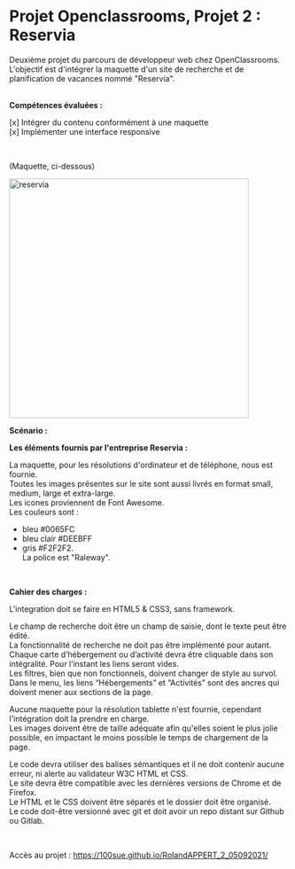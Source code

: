 # Projet Openclassrooms, Projet 2 : Reservia # 
Deuxième projet du parcours de développeur web chez OpenClassrooms.<br>
L'objectif est d'intégrer la maquette d'un site de recherche et de planification de vacances nommé "Reservia".<br>
<br>

<strong>Compétences évaluées :</strong>

[x]  Intégrer du contenu conformément à une maquette<br>
[x]  Implémenter une interface responsive

<br>


(Maquette, ci-dessous)

<img width="432" alt="reservia" src="https://user-images.githubusercontent.com/90606431/136689066-5b6d4144-c507-4b99-823d-7f473aeeb7bd.png">


<strong>Scénario :</strong><br>

<strong>Les éléments fournis par l'entreprise Reservia :</strong><br>

La maquette, pour les résolutions d'ordinateur et de téléphone, nous est fournie.<br>
Toutes les images présentes sur le site sont aussi livrés en format small, medium, large et extra-large.<br>
Les icones proviennent de Font Awesome.<br>
Les couleurs sont :<br>
- bleu #0065FC<br> 
- bleu clair #DEEBFF <br>
- gris #F2F2F2.<br>
La police est "Raleway".<br>

<br>

<strong>Cahier des charges :</strong>

L'integration doit se faire en HTML5 & CSS3, sans framework.<br>

Le champ de recherche doit être un champ de saisie, dont le texte peut être édité.<br>
La fonctionnalité de recherche ne doit pas être implémenté pour autant.<br>
Chaque carte d’hébergement ou d’activité devra être cliquable dans son intégralité. Pour l’instant les liens seront vides.<br>
Les filtres, bien que non fonctionnels, doivent changer de style au survol.<br>
Dans le menu, les liens “Hébergements” et “Activités” sont des ancres qui doivent mener aux sections de la page.<br>

Aucune maquette pour la résolution tablette n'est fournie, cependant l'intégration doit la prendre en charge.<br>
Les images doivent être de taille adéquate afin qu'elles soient le plus jolie possible, en impactant le moins possible le temps de chargement de la page.<br>

Le code devra utiliser des balises sémantiques et il ne doit contenir aucune erreur, ni alerte au validateur W3C HTML et CSS.<br>
Le site devra être compatible avec les dernières versions de Chrome et de Firefox.<br>
Le HTML et le CSS doivent être séparés et le dossier doit être organisé.<br>
Le code doit-être versionné avec git et doit avoir un repo distant sur Github ou Gitlab.<br>

<br>

Accès au projet : https://100sue.github.io/RolandAPPERT_2_05092021/

